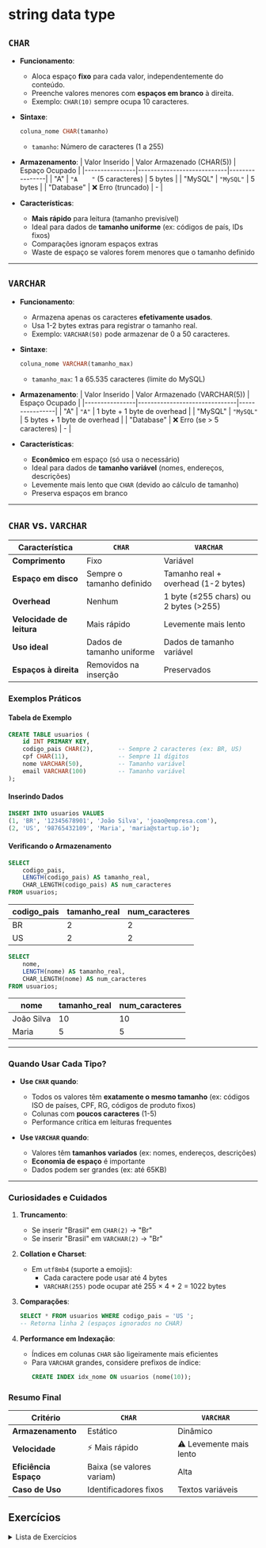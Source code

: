 # string data type

## `CHAR`

- **Funcionamento**:
    - Aloca espaço **fixo** para cada valor, independentemente do conteúdo.
    - Preenche valores menores com **espaços em branco** à direita.
    - Exemplo: `CHAR(10)` sempre ocupa 10 caracteres.

- **Sintaxe**:
    ```sql
    coluna_nome CHAR(tamanho)
    ```
    - `tamanho`: Número de caracteres (1 a 255)

- **Armazenamento**:
    | Valor Inserido | Valor Armazenado (CHAR(5)) | Espaço Ocupado |
    |----------------|----------------------------|----------------|
    | "A"            | `"A    "` (5 caracteres)   | 5 bytes        |
    | "MySQL"        | `"MySQL"`                  | 5 bytes        |
    | "Database"     | ❌ Erro (truncado)         | -              |

- **Características**:
    - **Mais rápido** para leitura (tamanho previsível)
    - Ideal para dados de **tamanho uniforme** (ex: códigos de país, IDs fixos)
    - Comparações ignoram espaços extras
    - Waste de espaço se valores forem menores que o tamanho definido

---

## `VARCHAR`

- **Funcionamento**:
    - Armazena apenas os caracteres **efetivamente usados**.
    - Usa 1-2 bytes extras para registrar o tamanho real.
    - Exemplo: `VARCHAR(50)` pode armazenar de 0 a 50 caracteres.

- **Sintaxe**:
    ```sql
    coluna_nome VARCHAR(tamanho_max)
    ```
    - `tamanho_max`: 1 a 65.535 caracteres (limite do MySQL)

- **Armazenamento**:
    | Valor Inserido | Valor Armazenado (VARCHAR(5)) | Espaço Ocupado |
    |----------------|-------------------------------|----------------|
    | "A"            | `"A"`                        | 1 byte + 1 byte de overhead |
    | "MySQL"        | `"MySQL"`                     | 5 bytes + 1 byte de overhead |
    | "Database"     | ❌ Erro (se > 5 caracteres)   | -              |

- **Características**:
    - **Econômico** em espaço (só usa o necessário)
    - Ideal para dados de **tamanho variável** (nomes, endereços, descrições)
    - Levemente mais lento que `CHAR` (devido ao cálculo de tamanho)
    - Preserva espaços em branco

---

## `CHAR` vs. `VARCHAR`

| Característica               | `CHAR`                         | `VARCHAR`                      |
|------------------------------|--------------------------------|--------------------------------|
| **Comprimento**              | Fixo                           | Variável                       |
| **Espaço em disco**          | Sempre o tamanho definido      | Tamanho real + overhead (1-2 bytes) |
| **Overhead**                 | Nenhum                         | 1 byte (≤255 chars) ou 2 bytes (>255) |
| **Velocidade de leitura**    | Mais rápido                    | Levemente mais lento           |
| **Uso ideal**                | Dados de tamanho uniforme      | Dados de tamanho variável      |
| **Espaços à direita**        | Removidos na inserção          | Preservados                    |

### Exemplos Práticos

#### Tabela de Exemplo
```sql
CREATE TABLE usuarios (
    id INT PRIMARY KEY,
    codigo_pais CHAR(2),       -- Sempre 2 caracteres (ex: BR, US)
    cpf CHAR(11),              -- Sempre 11 dígitos
    nome VARCHAR(50),          -- Tamanho variável
    email VARCHAR(100)         -- Tamanho variável
);
```

#### Inserindo Dados
```sql
INSERT INTO usuarios VALUES
(1, 'BR', '12345678901', 'João Silva', 'joao@empresa.com'),
(2, 'US', '98765432109', 'Maria', 'maria@startup.io');
```

#### Verificando o Armazenamento
```sql
SELECT
    codigo_pais,
    LENGTH(codigo_pais) AS tamanho_real,
    CHAR_LENGTH(codigo_pais) AS num_caracteres
FROM usuarios;
```
| codigo_pais | tamanho_real | num_caracteres |
|-------------|--------------|----------------|
| BR          | 2            | 2              |
| US          | 2            | 2              |

```sql
SELECT
    nome,
    LENGTH(nome) AS tamanho_real,
    CHAR_LENGTH(nome) AS num_caracteres
FROM usuarios;
```
| nome       | tamanho_real | num_caracteres |
|------------|--------------|----------------|
| João Silva | 10           | 10             |
| Maria      | 5            | 5              |

---

### Quando Usar Cada Tipo?

- **Use `CHAR` quando**:
    - Todos os valores têm **exatamente o mesmo tamanho**
        (ex: códigos ISO de países, CPF, RG, códigos de produto fixos)
    - Colunas com **poucos caracteres** (1-5)
    - Performance crítica em leituras frequentes

- **Use `VARCHAR` quando**:
    - Valores têm **tamanhos variados**
        (ex: nomes, endereços, descrições)
    - **Economia de espaço** é importante
    - Dados podem ser grandes (ex: até 65KB)

---

### Curiosidades e Cuidados

1. **Truncamento**:
    - Se inserir "Brasil" em `CHAR(2)` → "Br"
    - Se inserir "Brasil" em `VARCHAR(2)` → "Br"

2. **Collation e Charset**:
    - Em `utf8mb4` (suporte a emojis):
        - Cada caractere pode usar até 4 bytes
        - `VARCHAR(255)` pode ocupar até 255 × 4 + 2 = 1022 bytes

3. **Comparações**:
    ```sql
    SELECT * FROM usuarios WHERE codigo_pais = 'US ';
    -- Retorna linha 2 (espaços ignorados no CHAR)
    ```

4. **Performance em Indexação**:
    - Índices em colunas `CHAR` são ligeiramente mais eficientes
    - Para `VARCHAR` grandes, considere prefixos de índice:
        ```sql
        CREATE INDEX idx_nome ON usuarios (nome(10));
        ```

### **Resumo Final**
| **Critério**         | **`CHAR`**                  | **`VARCHAR`**                |
|----------------------|----------------------------|------------------------------|
| **Armazenamento**    | Estático                   | Dinâmico                     |
| **Velocidade**       | ⚡ Mais rápido             | ⚠ Levemente mais lento      |
| **Eficiência Espaço**| Baixa (se valores variam)  | Alta                         |
| **Caso de Uso**      | Identificadores fixos      | Textos variáveis             |

## Exercícios

<details>
<summary>Lista de Exercícios</summary>

### Estrutura da Tabela `produtos`

Para os exercícios abaixo, use a seguinte tabela.
```sql
CREATE TABLE produtos (
    id INT PRIMARY KEY,
    nome VARCHAR(50),
    categoria CHAR(3),          -- Ex: 'ELE' (eletrônicos), 'MOV' (móveis), 'ROU' (roupas)
    preco DECIMAL(10,2),
    estoque TINYINT UNSIGNED,   -- 0 a 255
    peso_g INT UNSIGNED,        -- Peso em gramas
    fornecedor_id BIGINT,       -- IDs grandes
    data_cadastro DATE
);
```

1. Conte quantos produtos têm `estoque` (TINYINT) igual a zero.
2. Liste o preço médio dos produtos com `peso_g` (INT) entre 500 e 2000 gramas.
3. Selecione o `nome` (VARCHAR) e `preco` dos produtos onde `categoria` (CHAR) está em ('ELE', 'MOV').
4. Calcule o valor total do estoque (`preco * estoque`) para produtos com `estoque` > 10.
5. Encontre o produto mais caro com `categoria` = 'ROU' e `estoque` > 0.
6. Conte quantos produtos têm `fornecedor_id` (BIGINT) entre 1000 e 5000.
7. Liste os produtos com `data_cadastro` (DATE) entre '2023-01-01' e '2023-06-30' e `preco` < 100.00.
8. Calcule a média de `peso_g` para produtos da categoria 'ELE' ou 'MOV'.
9. Selecione o menor `estoque` entre produtos com `preco` > 500.00.
10. Conte quantos produtos têm `nome` (VARCHAR) começando com 'S' e `categoria` = 'ELE'.
11. Calcule a soma total de `estoque` para produtos com `fornecedor_id` IN (123, 456, 789).
12. Encontre o `peso_g` máximo entre produtos com `preco` BETWEEN 50.00 AND 200.00.
13. Liste produtos onde `categoria` (CHAR) tem exatamente 3 caracteres e `estoque` < 5.
14. Calcule o preço médio dos produtos com `estoque` = 0 e `fornecedor_id` > 10000.
15. Conte quantos produtos têm `peso_g` < 1000 ou `preco` > 1000.00.
16. Selecione `nome` e `preco` dos produtos com `data_cadastro` em 2023 e `categoria` NOT IN ('ROU').
17. Calcule a soma total de `preco * estoque` para produtos da categoria 'MOV'.
18. Encontre o `fornecedor_id` mais alto entre produtos com `estoque` > 20.
19. Liste produtos com `nome` contendo 'Pro' e `peso_g` BETWEEN 300 AND 1500.
20. Calcule a média de `preco` para produtos com `categoria` = 'ELE' e `fornecedor_id` IN (555, 777).
21. Conte quantos produtos têm `estoque` (TINYINT) par (use operador aritmético `%`).
22. Selecione o produto mais leve (`peso_g` mínimo) com `preco` > 200.00.
23. Calcule o total de produtos por `categoria` (CHAR), mostrando categoria e count.
24. Liste produtos com `fornecedor_id` (BIGINT) terminando em '99' e `estoque` BETWEEN 5 AND 15.
25. Encontre a maior diferença entre `preco` máximo e mínimo na tabela.
26. Conte produtos com `data_cadastro` anterior a 2023 e `categoria` = 'LIV' (CHAR(3)).
27. Calcule a média de `preco` para produtos com `nome` (VARCHAR) de até 10 caracteres.
28. Selecione produtos onde `categoria` IN ('ELE', 'MOV') e `estoque` < AVG(`estoque`) (subconsulta).
29. Conte quantos produtos têm `peso_g` (INT) > 1000 e `fornecedor_id` NOT IN (111, 222).
30. Liste `nome`, `preco` e `estoque` para produtos com `preco`/`peso_g` > 0.1 (preço por grama).

</details>
